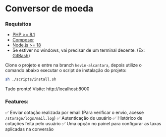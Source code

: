 # Conversor de moeda

### Requisitos
- [PHP >= 8.1](https://www.php.net/downloads)
- [Composer](https://getcomposer.org/download/)
- [Node.js >= 18](https://nodejs.org/en/download/package-manager)
- Se estiver no windows, vai precisar de um terminal decente. (Ex: [GitBash](https://git-scm.com/download/win))

Clone o projeto e entre na branch `kevin-alcantara`, depois utilize o comando abaixo executar o script de instalação do projeto:
```bash
sh ./scripts/install.sh
```

Tudo pronto! Visite: http://localhost:8000

### Features:

✅ Enviar cotação realizada por email (Para verificar o envio, acesse `/storage/logs/mail.log`)
✅ Autenticação de usuário
✅ Histórico de cotações feita pelo usuário
✅ Uma opção no painel para configurar as taxas aplicadas na conversão
